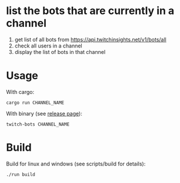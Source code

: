 # list the bots that are currently in a channel

1. get list of all bots from https://api.twitchinsights.net/v1/bots/all
2. check all users in a channel
3. display the list of bots in that channel

# Usage

With cargo:
```
cargo run CHANNEL_NAME
```


With binary (see [release page](https://github.com/Zutatensuppe/twitch-bots/releases/latest)):
```
twitch-bots CHANNEL_NAME
```


# Build

Build for linux and windows (see scripts/build for details):
```
./run build
```
